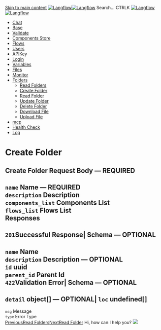 [Skip to main content](https://docs.langflow.org/api/<#__docusaurus_skipToContent_fallback>)
[![Langflow](https://docs.langflow.org/img/langflow-logo-black.svg)![Langflow](https://docs.langflow.org/img/langflow-logo-white.svg)](https://docs.langflow.org/api/</>)
[](https://docs.langflow.org/api/<https:/github.com/langflow-ai/langflow>)[](https://docs.langflow.org/api/<https:/twitter.com/langflow_ai>)[](https://docs.langflow.org/api/<https:/discord.gg/EqksyE2EX9>)
Search...
CTRLK
[![Langflow](https://docs.langflow.org/img/langflow-logo-black.svg)![Langflow](https://docs.langflow.org/img/langflow-logo-white.svg)](https://docs.langflow.org/api/</>)
  * [Chat](https://docs.langflow.org/api/</api/retrieve-vertices-order>)
  * [Base](https://docs.langflow.org/api/</api/get-all>)
  * [Validate](https://docs.langflow.org/api/</api/post-validate-code>)
  * [Components Store](https://docs.langflow.org/api/</api/check-if-store-is-enabled>)
  * [Flows](https://docs.langflow.org/api/</api/create-flow>)
  * [Users](https://docs.langflow.org/api/</api/add-user>)
  * [APIKey](https://docs.langflow.org/api/</api/get-api-keys-route>)
  * [Login](https://docs.langflow.org/api/</api/login-to-get-access-token>)
  * [Variables](https://docs.langflow.org/api/</api/read-variables>)
  * [Files](https://docs.langflow.org/api/</api/upload-file-1>)
  * [Monitor](https://docs.langflow.org/api/</api/get-vertex-builds>)
  * [Folders](https://docs.langflow.org/api/</api/read-folders>)
    * [Read Folders](https://docs.langflow.org/api/</api/read-folders>)
    * [Create Folder](https://docs.langflow.org/api/</api/create-folder>)
    * [Read Folder](https://docs.langflow.org/api/</api/read-folder>)
    * [Update Folder](https://docs.langflow.org/api/</api/update-folder>)
    * [Delete Folder](https://docs.langflow.org/api/</api/delete-folder>)
    * [Download File](https://docs.langflow.org/api/</api/download-file-1>)
    * [Upload File](https://docs.langflow.org/api/</api/upload-file-2>)
  * [mcp](https://docs.langflow.org/api/</api/handle-sse>)
  * [Health Check](https://docs.langflow.org/api/</api/health>)
  * [Log](https://docs.langflow.org/api/</api/stream-logs>)


# Create Folder
Create Folder
Request Body  — **REQUIRED**  
---  
`name` Name — **REQUIRED**  
`description` Description  
`components_list` Components List  
`flows_list` Flows List  
Responses  
---  
`201`Successful Response| Schema  — **OPTIONAL**  
---  
`name` Name  
`description` Description — **OPTIONAL**  
`id` uuid  
`parent_id` Parent Id  
`422`Validation Error| Schema  — **OPTIONAL**  
---  
`detail` object[] — **OPTIONAL**| `loc` undefined[]  
---  
`msg` Message  
`type` Error Type  
[PreviousRead Folders](https://docs.langflow.org/api/</api/read-folders>)[NextRead Folder](https://docs.langflow.org/api/</api/read-folder>)
Hi, how can I help you?
![](https://docs.langflow.org/img/langflow-icon-black-transparent.svg)
